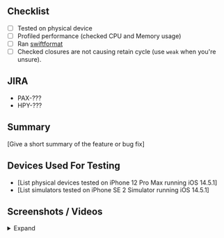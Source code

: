 ## Checklist
- [ ] Tested on physical device
- [ ] Profiled performance (checked CPU and Memory usage)
- [ ] Ran [swiftformat](https://github.com/nicklockwood/SwiftFormat)
- [ ] Checked closures are not causing retain cycle (use `weak` when you're unsure).

## JIRA
- PAX-???
- HPY-???

## Summary
[Give a short summary of the feature or bug fix]

## Devices Used For Testing
- [List physical devices tested on iPhone 12 Pro Max running iOS 14.5.1]
- [List simulators tested on iPhone SE 2 Simulator running iOS 14.5.1]

## Screenshots / Videos

<details>
<summary>Expand</summary>

<!-- Landscape -->
<img src="https://user-images.githubusercontent.com/1275640/120413580-2e68fe00-c31e-11eb-826a-b8f67ef8734b.png" />

<!-- Portrait -->
<img width=350 src="https://user-images.githubusercontent.com/1275640/120413350-b7cc0080-c31d-11eb-9db6-6a598718267f.PNG" />

</details>
